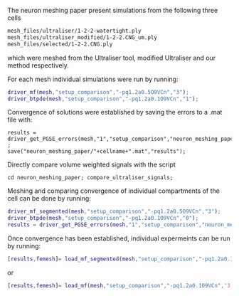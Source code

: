 The neuron meshing paper present simulations from the following three cells


```bash
mesh_files/ultraliser/1-2-2-watertight.ply
mesh_files/ultraliser_modified/1-2-2.CNG_um.ply
mesh_files/selected/1-2-2.CNG.ply
```

which were meshed from the Ultraliser tool, modified Ultraliser and our method respectively. 

For each mesh individual simulations were run by running:

```matlab
driver_mf(mesh,"setup_comparison","-pq1.2a0.5O9VCn","3");
driver_btpde(mesh,"setup_comparison","-pq1.2a0.1O9VCn","1");
```

Convergence of solutions were established by saving the errors to  a .mat file with:

```
results = driver_get_PGSE_errors(mesh,"1","setup_comparison","neuron_meshing_paper/figures","3","0.5") ;
save("neuron_meshing_paper/"+cellname+".mat","results");
```

Directly compare volume weighted signals with the script 
```
cd neuron_meshing_paper; compare_ultraliser_signals;
```

Meshing and comparing convergence of individual compartments of the cell can be done by running:


```matlab
driver_mf_segmented(mesh,"setup_comparison","-pq1.2a0.5O9VCn","3");
driver_btpde(mesh,"setup_comparison","-pq1.2a0.1O9VCn","0");
results = driver_get_PGSE_errors(mesh,"1","setup_comparison","neuron_meshing_paper/figures","3","0.5");
```

Once convergence has been established, individual expermeints can be run by running:
```matlab
[results,femesh]= load_mf_segmented(mesh,"setup_comparison","-pq1.2a0.1O9VCn",'3');
```
or 

```matlab
[results,femesh]= load_mf(mesh,"setup_comparison","-pq1.2a0.1O9VCn",'3');
```